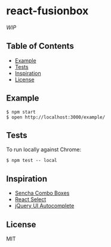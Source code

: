 # react-fusionbox

_WIP_

## Table of Contents

- [Example](#example)
- [Tests](#tests)
- [Inspiration](#inspiration)
- [License](#license)

## Example

```
$ npm start
$ open http://localhost:3000/example/
```

## Tests

To run locally against Chrome:

```
$ npm test -- local
```

## Inspiration

- [Sencha Combo Boxes](http://docs.sencha.com/extjs/4.2.1/extjs-build/examples/form/combos.html)
- [React Select](http://jedwatson.github.io/react-select/)
- [jQuery UI Autocomplete](https://jqueryui.com/autocomplete/)

## License

MIT

